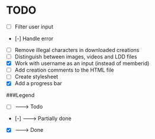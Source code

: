 TODO
====
* [ ] Filter user input
* [-] Handle error
* [ ] Remove illegal characters in downloaded creations
* [ ] Distinguish between images, videos and LDD files
* [x] Work with username as an input (instead of memberid)
* [ ] Add creation comments to the HTML file
* [ ] Create stylesheet
* [x] Add a progress bar

###Legend
* [ ] ---> Todo
* [-] ---> Partially done
* [x] ---> Done

